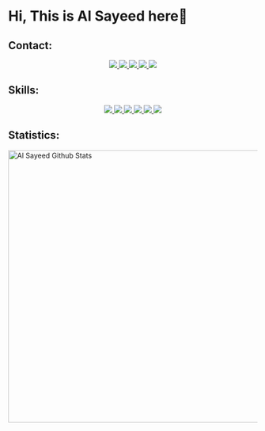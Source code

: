 # Hi, This is Al Sayeed here👋
## Contact:
<div style="text-align: center; place-items: center;">
    <a href="https://www.facebook.com/AlSayeedOfficial">
        <img src="https://img.shields.io/badge/Facebook-1877F2?style=for-the-badge&logo=facebook&logoColor=white">
    </a>
    <a href="https://www.instagram.com/AlSayeedAR">
        <img src="https://img.shields.io/badge/Instagram-E4405F?style=for-the-badge&logo=instagram&logoColor=white">
    </a>
    <a href="https://t.me/AstarSayeed">
        <img src="https://img.shields.io/badge/Telegram-2CA5E0?style=for-the-badge&logo=telegram&logoColor=white">
    </a>
    <a href="https://wa.me/8801868188006">
        <img src="https://img.shields.io/badge/WhatsApp-25D366?style=for-the-badge&logo=whatsapp&logoColor=white">
    </a>
    <a href="https://www.priyotrick.com/">
        <img src="https://img.shields.io/badge/website-FF5722?style=for-the-badge&logo=blogger&logoColor=white">
    </a>
</div>

## Skills:
<div style="text-align: center; place-items: center;">
    <a href="https://github.com/alsayeedar">
        <img src="https://img.shields.io/badge/HTML5-E34F26?style=for-the-badge&logo=html5&logoColor=white">
    </a>
    <a href="https://github.com/alsayeedar">
        <img src="https://img.shields.io/badge/CSS3-1572B6?style=for-the-badge&logo=css3&logoColor=white">
    </a>
    <a href="https://github.com/alsayeedar">
        <img src="https://img.shields.io/badge/JavaScript-F7DF1E?style=for-the-badge&logo=javascript&logoColor=white">
    </a>
    <a href="https://github.com/alsayeedar">
        <img src="https://img.shields.io/badge/Python-3776AB?style=for-the-badge&logo=python&logoColor=white">
    </a>
    </a>
    <a href="https://github.com/alsayeedar">
        <img src="https://img.shields.io/badge/PHP-777BB4?style=for-the-badge&logo=php&logoColor=white">
    </a>
    <a href="https://github.com/alsayeedar">
        <img src="https://img.shields.io/badge/MySQL-00000F?style=for-the-badge&logo=mysql&logoColor=white">
    </a>
</div>

## Statistics:
<a href="https://github.com/alsayeedar"><img width="550px" alt="Al Sayeed Github Stats"  src="https://github-readme-stats.vercel.app/api?username=alsayeedar&show_icons=true"/></a>
<!--
**alsayeedar/alsayeedar** is a ✨ _special_ ✨ repository because its `README.md` (this file) appears on your GitHub profile.

Here are some ideas to get you started:

- 🔭 I’m currently working on ...
- 🌱 I’m currently learning ...
- 👯 I’m looking to collaborate on ...
- 🤔 I’m looking for help with ...
- 💬 Ask me about ...
- 📫 How to reach me: ...
- 😄 Pronouns: ...
- ⚡ Fun fact: ...
-->
